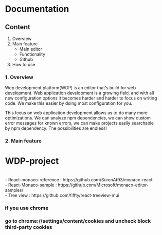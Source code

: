 ﻿# Documentation

## Content
1. Overview
2. Main feature
    * Main editor
    * Functionality
    * Github
3. How to use

### 1. Overview
Wep development platform(WDP) is an editor that's build for web development. Web application development is a growing field, and with all new configuration options it becomes harder and harder to focus on writing code. We make this easier by doing most configuration for you.

This focus on web application development allows us to do many more optimizations. We can analyze npm dependencies, we can show custom error messages for known errors, we can make projects easily searchable by npm dependency. The possibilities are endless!

### 2. Main feature




# WDP-project
<br/>
    - React-monaco-reference : https://github.com/SurenAt93/monaco-react<br/>
    - React-Monaco-sample : https://github.com/Microsoft/monaco-editor-samples/<br/>
    - Tree view : https://github.com/fiffty/react-treeview-mui


### if you use chrome
### go to chrome://settings/content/cookies and uncheck block third-party cookies
